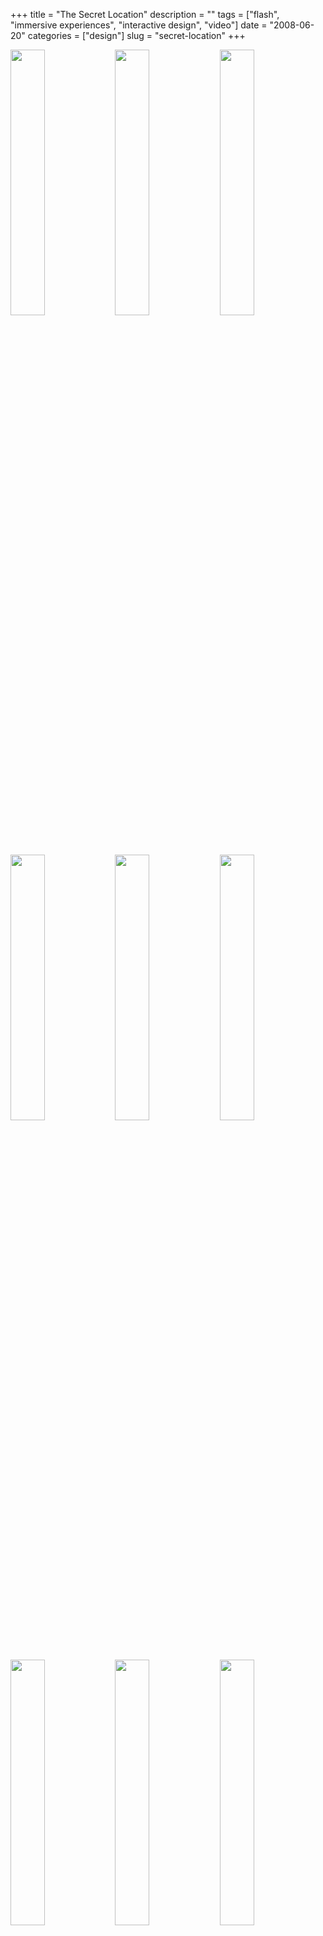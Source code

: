 +++
title = "The Secret Location"
description = ""
tags = ["flash", "immersive experiences", "interactive design", "video"]
date = "2008-06-20"
categories = ["design"]
slug = "secret-location"
+++


<div id="screens-thumbs" class="clearfix mt1-5">
<a href="/media/design/thesecretlocation-1.jpg" class="group" rel="group"><img src="/media/design/thesecretlocation-1.png" alt="" class="thumb" style="width: 33%; max-width: 33%;padding: 0 1px 1px 0" /></a><a href="/media/design/thesecretlocation-2.jpg" class="group" rel="group"><img src="/media/design/thesecretlocation-2.png" alt="" class="thumb" style="width: 33%; max-width: 33%;padding: 0 1px 1px 0" /></a><a href="/media/design/thesecretlocation-3.jpg" class="group" rel="group"><img src="/media/design/thesecretlocation-3.png" alt="" class="thumb" style="width: 33%; max-width: 33%;padding: 0 1px 1px 0" /></a><a href="/media/design/thesecretlocation-4.jpg" class="group" rel="group"><img src="/media/design/thesecretlocation-4.png" alt="" class="thumb" style="width: 33%; max-width: 33%;padding: 0 1px 1px 0" /></a><a href="/media/design/thesecretlocation-5.jpg" class="group" rel="group"><img src="/media/design/thesecretlocation-5.png" alt="" class="thumb" style="width: 33%; max-width: 33%;padding: 0 1px 1px 0" /></a><a href="/media/design/thesecretlocation-6.jpg" class="group" rel="group"><img src="/media/design/thesecretlocation-6.png" alt="" class="thumb" style="width: 33%; max-width: 33%;padding: 0 1px 1px 0" /></a><a href="/media/design/thesecretlocation-7.jpg" class="group" rel="group"><img src="/media/design/thesecretlocation-7.png" alt="" class="thumb" style="width: 33%; max-width: 33%;padding: 0 1px 1px 0" /></a><a href="/media/design/thesecretlocation-8.jpg" class="group" rel="group"><img src="/media/design/thesecretlocation-8.png" alt="" class="thumb" style="width: 33%; max-width: 33%;padding: 0 1px 1px 0" /></a><a href="/media/design/thesecretlocation-9.jpg" class="group" rel="group"><img src="/media/design/thesecretlocation-9.png" alt="" class="thumb" style="width: 33%; max-width: 33%;padding: 0 1px 1px 0" /></a>
</div>   
<p>The Secret Location is an agency that works on interactive, film, animation, and motion graphics. Their portfolio exemplifies their work, by providing an immersive flash experience around a conjured up story leading a character to follow a mysterious path that leads to the secret location. Luckily the story is short and engaging, because that location leads down the path to the real goods, the company site and portfolio. Once you summon the remote control in the lower left menu, you navigate with a pretty simple hierarchical tree to drill down into the portfolio. Very nicely conceived and realized interactive art direction here that reminds me of <a href="../notebook/rec-immersive-movie-ad.html">Rec movie site</a>.</p>
<p><a href="http://www.thesecretlocation.com/">http://www.thesecretlocation.com/</a></p>  

